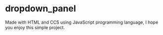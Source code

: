 # dropdown_panel
 Made with HTML and CCS using JavaScript programming language, I hope you enjoy this simple project.
